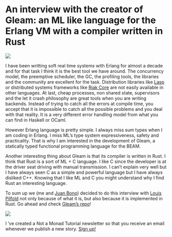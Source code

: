 # An interview with the creator of Gleam: an ML like language for the Erlang VM with a compiler written in Rust

![](https://miro.medium.com/max/460/1*ivv-xih7D4rulPdRNmSYkg.png?q=20)

I have been writting soft real time systems with Erlang for almost a decade and for that task I think it is the best tool we have around. The concurrency model, the preemptive scheduler, the GC, the profiling tools, the libraries and the community are excellent for the task. Distribution libraries like [Lasp](https://lasp-lang.readme.io/docs) or distributed systems frameworks like [Riak Core](https://github.com/lambdaclass/riak_core_tutorial) are not easily available in other languages. At last, cheap processes, non shared state, supervisors and the let it crash philosophy are great tools when you are writing backends. Instead of trying to catch all the errors at compile time, you accept that it is impossible to catch all the possible problems and you deal with that reality. It is a very different error handling model from what you can find in Haskell or OCaml.

However Erlang language is pretty simple. I always miss sum types when I am coding in Erlang. I miss ML’s type system expressiveness, safety and practicality. That is why I am interested in the development of Gleam, a statically typed functional programming language for the BEAM.

Another interesting thing about Gleam is that its compiler is written in Rust. I think that Rust is a sort of ML + C language. I like C since the developer is at the driver seat driving with manual transmission. I can’t explain very well but I have always seen C as a simple and powerful language but I have always disliked C++. Knowing that I like ML and C you might understand why I find Rust an interesting language.

To sum up we (me and [Juan Bono](https://twitter.com/JuanBono)) decided to do this interview with [Louis Pilfold](https://twitter.com/louispilfold) not only because of what it is, but also because it is implemented in Rust. Go ahead and check [Gleam’s repo](https://github.com/lpil/gleam)!

![](https://miro.medium.com/max/460/1*x_OU1YRmBR8037eqsSAfYA.png?q=20)


I ‘ve created a Not a Monad Tutorial newsletter so that you receive an email whenever we publish a new story. [Sign up!](https://mailchi.mp/9302d4f60de9/not-a-monad-tutorial)
